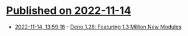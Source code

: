 # [Published on 2022-11-14](index.md)

* [2022-11-14, 13:59:18](https://lobste.rs/s/my2jxi/deno_1_28_featuring_1_3_million_new_modules) - [Deno 1.28: Featuring 1.3 Million New Modules](https://deno.com/blog/v1.28)
